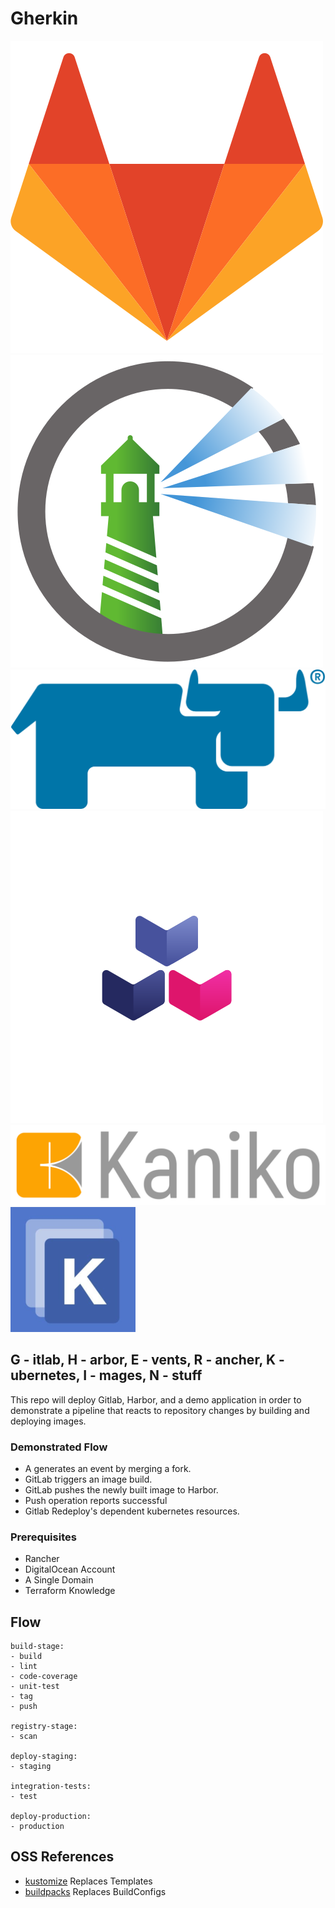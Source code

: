 # Gherkin

![Gitlab](/images/gitlab.svg)
![Harbor](/images/harbor.svg)
![Rancher](/images/rancher.svg)
![Buildpacks](/images/buildpacks.svg)
![Kaniko](/images/kaniko.svg)
![Kustomize](/images/kustomize.png)

## G - itlab, H - arbor, E - vents, R - ancher, K - ubernetes, I - mages, N - stuff

This repo will deploy Gitlab, Harbor, and a demo application in order to demonstrate a pipeline that reacts to repository changes by building and deploying images.

### Demonstrated Flow

* A generates an event by merging a fork.
* GitLab triggers an image build.
* GitLab pushes the newly built image to Harbor.
* Push operation reports successful
* Gitlab Redeploy's dependent kubernetes resources.

### Prerequisites

* Rancher
* DigitalOcean Account
* A Single Domain
* Terraform Knowledge

## Flow

```
build-stage:
- build
- lint
- code-coverage
- unit-test
- tag
- push

registry-stage:
- scan

deploy-staging:
- staging

integration-tests:
- test

deploy-production:
- production

```

## OSS References

- [kustomize](https://kubernetes-sigs.github.io/kustomize/guides/bespoke/)
Replaces Templates
- [buildpacks](https://buildpacks.io/docs/)
Replaces BuildConfigs

